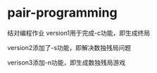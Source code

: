 # pair-programming
结对编程作业
version1用于完成-c功能，即生成终局

version2添加了-s功能，即解决数独残局问题

verison3添加-n功能，即生成数独残局游戏

